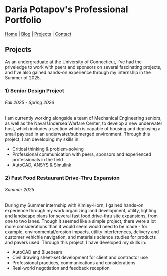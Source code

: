 # Daria Potapov's Professional Portfolio

[Home](index.md) | [Blog](blog.md) | [Projects](projects.md) | [Contact](contact.md)

## Projects

As an undergraduate at the University of Connecticut, I've had the priveledge to work with peers and sponsors on several 
fascinating projects, and I've also gained hands-on experience through my internship in the Summer of 2025.
### 1) Senior Design Project
###### Fall 2025 - Spring 2026
I am currently working alongside a team of Mechanical Engineering seniors, as well as the Naval Undersea Warfare Center, 
to develop a new underwater host, which includes a section which is capable of housing and deploying a 
small payload in an underwater/submerged environment.
Through this project, I am developing my skills in:
- Critical thinking & problem-solving
- Professional communication with peers, sponsors and experienced professionals in the field
- AutoCAD, ANSYS & Simulink
### 2) Fast Food Restaurant Drive-Thru Expansion
###### Summer 2025
During my Summer internship with Kimley-Horn, I gained hands-on experience through my work organizing land development,
utility, lighting and landscape plans for several fast food drive-thru site expansions, from one to two lanes. Though it seemed like a simple project,
there were a lot more considerations than it would seem would need to be made - for example, environmental/erosion impacts, utility interferences,
delivery and customer vehichle navigation, and materials science studies for products and pavers used.
Through this project, I have developed my skills in:
- AutoCAD and Bluebeam
- Civil drawing sheet-set development for client and contractor use
- Professional practices, communications and considerations
- Real-world negotiation and feedback reception
